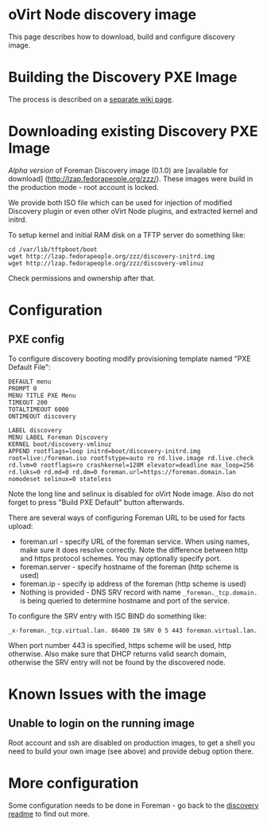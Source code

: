 # oVirt Node discovery image

This page describes how to download, build and configure discovery image.

# Building the Discovery PXE Image

The process is described on a [separate wiki
page](extra/ovirt-node-plugin-foreman/README.md).

# Downloading existing Discovery PXE Image

*Alpha version* of Foreman Discovery image (0.1.0) are [available for
download] (http://lzap.fedorapeople.org/zzz/). These images were build in the
production mode - root account is locked.

We provide both ISO file which can be used for injection of modified Discovery
plugin or even other oVirt Node plugins, and extracted kernel and initrd.

To setup kernel and initial RAM disk on a TFTP server do something like:

    cd /var/lib/tftpboot/boot
    wget http://lzap.fedorapeople.org/zzz/discovery-initrd.img
    wget http://lzap.fedorapeople.org/zzz/discovery-vmlinuz

Check permissions and ownership after that.

# Configuration

## PXE config

To configure discovery booting modify provisioning template named "PXE Default
File":

    DEFAULT menu
    PROMPT 0
    MENU TITLE PXE Menu
    TIMEOUT 200
    TOTALTIMEOUT 6000
    ONTIMEOUT discovery

    LABEL discovery
    MENU LABEL Foreman Discovery
    KERNEL boot/discovery-vmlinuz
    APPEND rootflags=loop initrd=boot/discovery-initrd.img root=live:/foreman.iso rootfstype=auto ro rd.live.image rd.live.check rd.lvm=0 rootflags=ro crashkernel=128M elevator=deadline max_loop=256 rd.luks=0 rd.md=0 rd.dm=0 foreman.url=https://foreman.domain.lan nomodeset selinux=0 stateless

Note the long line and selinux is disabled for oVirt Node image. Also do not
forget to press "Build PXE Default" button afterwards.

There are several ways of configuring Foreman URL to be used for facts upload:

 * foreman.url - specify URL of the foreman service. When using names, make sure
   it does resolve correctly. Note the difference between http and https protocol
   schemes. You may optionally specify port.
 * foreman.server - specify hostname of the foreman (http scheme is used)
 * foreman.ip - specify ip address of the foreman (http scheme is used)
 * Nothing is provided - DNS SRV record with name `_foreman._tcp.domain.` is being
   queried to determine hostname and port of the service.

To configure the SRV entry with ISC BIND do something like:

    _x-foreman._tcp.virtual.lan. 86400 IN SRV 0 5 443 foreman.virtual.lan.

When port number 443 is specified, https scheme will be used, http otherwise.
Also make sure that DHCP returns valid search domain, otherwise the SRV entry
will not be found by the discovered node.

# Known Issues with the image

## Unable to login on the running image

Root account and ssh are disabled on production images, to get a shell you
need to build your own image (see above) and provide debug option there.

# More configuration

Some configuration needs to be done in Foreman - go back to the [discovery
readme](README.md) to find out more.
